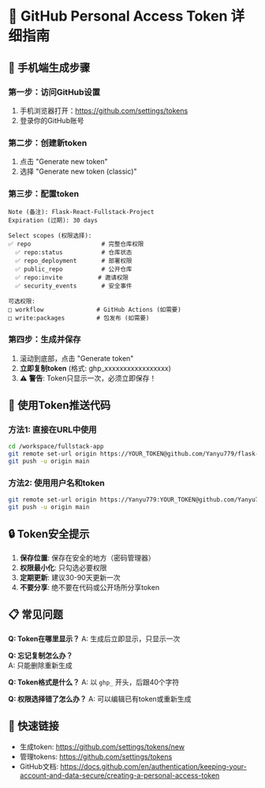 # 🔑 GitHub Personal Access Token 详细指南

## 📱 手机端生成步骤

### 第一步：访问GitHub设置
1. 手机浏览器打开：https://github.com/settings/tokens
2. 登录你的GitHub账号

### 第二步：创建新token
1. 点击 "Generate new token" 
2. 选择 "Generate new token (classic)"

### 第三步：配置token
```
Note (备注): Flask-React-Fullstack-Project
Expiration (过期): 30 days

Select scopes (权限选择):
✅ repo                    # 完整仓库权限
  ✅ repo:status           # 仓库状态
  ✅ repo_deployment       # 部署权限  
  ✅ public_repo           # 公开仓库
  ✅ repo:invite          # 邀请权限
  ✅ security_events       # 安全事件

可选权限:
□ workflow               # GitHub Actions (如需要)
□ write:packages         # 包发布 (如需要)
```

### 第四步：生成并保存
1. 滚动到底部，点击 "Generate token"
2. **立即复制token** (格式: ghp_xxxxxxxxxxxxxxxxx)
3. ⚠️ **警告**: Token只显示一次，必须立即保存！

## 🚀 使用Token推送代码

### 方法1: 直接在URL中使用
```bash
cd /workspace/fullstack-app
git remote set-url origin https://YOUR_TOKEN@github.com/Yanyu779/flask-react-fullstack.git
git push -u origin main
```

### 方法2: 使用用户名和token
```bash
git remote set-url origin https://Yanyu779:YOUR_TOKEN@github.com/Yanyu779/flask-react-fullstack.git
git push -u origin main
```

## 🔒 Token安全提示

1. **保存位置**: 保存在安全的地方（密码管理器）
2. **权限最小化**: 只勾选必要权限
3. **定期更新**: 建议30-90天更新一次
4. **不要分享**: 绝不要在代码或公开场所分享token

## 📋 常见问题

**Q: Token在哪里显示？**
A: 生成后立即显示，只显示一次

**Q: 忘记复制怎么办？**  
A: 只能删除重新生成

**Q: Token格式是什么？**
A: 以 `ghp_` 开头，后跟40个字符

**Q: 权限选择错了怎么办？**
A: 可以编辑已有token或重新生成

## 🎯 快速链接

- 生成token: https://github.com/settings/tokens/new
- 管理tokens: https://github.com/settings/tokens
- GitHub文档: https://docs.github.com/en/authentication/keeping-your-account-and-data-secure/creating-a-personal-access-token